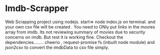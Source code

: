 # Imdb-Scrapper
Web Scrapping project using nodejs.
start=>  node index.js on terminal.
and your own csv file will be created .
You need to ONly put links in the movies array from imdb.
Its not reviewing summary of movies due to security concerns on imdb.
But rest it is working fine.
Checkout the dependencies........
cheerio , request-promise fs (inbuilt node module) and json2csv to convert the imdbData to csv file simply.
